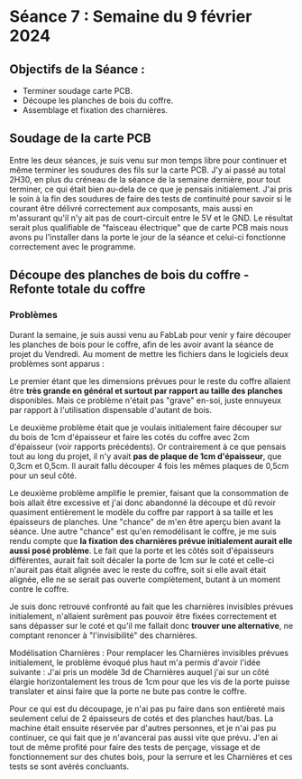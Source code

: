# Séance 7 : Semaine du 9 février 2024

## Objectifs de la Séance :
- Terminer soudage carte PCB.
- Découpe les planches de bois du coffre.
- Assemblage et fixation des charnières.

## Soudage de la carte PCB 
Entre les deux séances, je suis venu sur mon temps libre pour continuer et même terminer les soudures des fils sur la carte PCB. 
J'y ai passé au total 2H30, en plus du créneau de la séance de la semaine dernière, pour tout terminer, ce qui était bien au-dela de ce que je pensais initialement. 
J'ai pris le soin à la fin des soudures de faire des tests de continuité pour savoir si le courant être délivré correctement aux composants, mais aussi en m'assurant qu'il n'y ait pas de
court-circuit entre le 5V et le GND. Le résultat serait plus qualifiable de "faisceau électrique" que de carte PCB mais nous avons pu l'installer dans la porte le jour de la séance et celui-ci fonctionne correctement avec le programme.

## Découpe des planches de bois du coffre - Refonte totale du coffre 
### Problèmes
Durant la semaine, je suis aussi venu au FabLab pour venir y faire découper les planches de bois pour le coffre, afin de les avoir avant la séance de projet du Vendredi. 
Au moment de mettre les fichiers dans le logiciels deux problèmes sont apparus :

Le premier étant que les dimensions prévues pour le reste du coffre allaient être **très grande en général et surtout par rapport au taille des planches** disponibles. Mais ce problème n'était pas "grave" en-soi, juste ennuyeux par rapport à l'utilisation dispensable d'autant de bois.

Le deuxième problème était que je voulais initialement faire découper sur du bois de 1cm d'épaisseur et faire les cotés du coffre avec 2cm d'épaisseur (voir rapports précédents). Or contrairement à ce que pensais tout au long du projet, il n'y avait **pas de plaque de 1cm d'épaisseur**, que 0,3cm et 0,5cm. Il aurait fallu découper 4 fois les mêmes plaques de 0,5cm pour un seul côté.

Le deuxième problème amplifie le premier, faisant que la consommation de bois allait être excessive et j'ai donc abandonné la découpe et dû revoir quasiment entièrement le modèle du coffre par rapport à sa taille et les épaisseurs de planches. Une "chance" de m'en être aperçu bien avant la séance.
Une autre "chance" est qu'en remodélisant le coffre, je me suis rendu compte que **la fixation des charnières prévue initialement aurait elle aussi posé problème**. Le fait que la porte et les côtés soit d'épaisseurs différentes, aurait fait soit décaler la porte de 1cm sur le coté et celle-ci n'aurait pas était alignée avec le reste du coffre, soit si elle avait était alignée, elle ne se serait pas ouverte complètement, butant à un moment contre le coffre.

Je suis donc retrouvé confronté au fait que les charnières invisibles prévues initialement, n'allaient surêment pas pouvoir être fixées correctement et sans dépasser sur le coté et qu'il me fallait donc **trouver une alternative**, ne comptant renoncer à "l'invisibilité" des charnières.

Modélisation Charnières :
Pour remplacer les Charnières invisibles prévues initialement, le problème évoqué plus haut m'a permis d'avoir l'idée suivante : J'ai pris un modèle 3d de Charnières auquel j'ai sur un côté élargie horizontalement les trous de 1cm pour que les vis de la porte puisse translater et ainsi faire que la porte ne bute pas contre le coffre. 

Pour ce qui est du découpage, je n'ai pas pu faire dans son entièreté mais seulement celui de 2 épaisseurs de cotés et des planches haut/bas. La machine était ensuite réservée par d'autres personnes, et je n'ai pas pu continuer, ce qui fait que je n'avancerai pas aussi vite que prévu. J'en ai tout de même profité pour faire des tests de perçage, vissage et de fonctionnement sur des chutes bois, pour la serrure et les Charnières et ces tests se sont avérés concluants.
